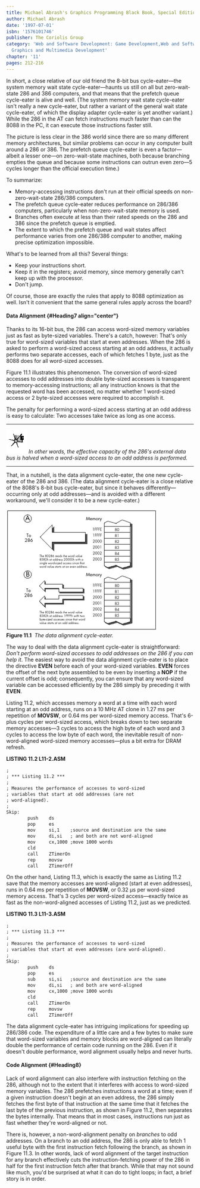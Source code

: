 ```yaml
---
title: Michael Abrash's Graphics Programming Black Book, Special Edition
author: Michael Abrash
date: '1997-07-01'
isbn: '1576101746'
publisher: The Coriolis Group
category: 'Web and Software Development: Game Development,Web and Software Development:
  Graphics and Multimedia Development'
chapter: '11'
pages: 212-216
---
```


In short, a close relative of our old friend the 8-bit bus
cycle-eater—the system memory wait state cycle-eater—haunts us still on
all but zero-wait-state 286 and 386 computers, and that means that the
prefetch queue cycle-eater is alive and well. (The system memory wait
state cycle-eater isn't really a new cycle-eater, but rather a variant
of the general wait state cycle-eater, of which the display adapter
cycle-eater is yet another variant.) While the 286 in the AT can fetch
instructions much faster than can the 8088 in the PC, it can execute
those instructions faster still.

The picture is less clear in the 386 world since there are so many
different memory architectures, but similar problems can occur in any
computer built around a 286 or 386. The prefetch queue cycle-eater is
even a factor—albeit a lesser one—on zero-wait-state machines, both
because branching empties the queue and because some instructions can
outrun even zero—5 cycles longer than the official execution time.)

To summarize:

  * Memory-accessing instructions don't run at their official speeds on
    non-zero-wait-state 286/386 computers.
  * The prefetch queue cycle-eater reduces performance on 286/386
    computers, particularly when non-zero-wait-state memory is used.
  * Branches often execute at less than their rated speeds on the 286
    and 386 since the prefetch queue is emptied.
  * The extent to which the prefetch queue and wait states affect
    performance varies from one 286/386 computer to another, making
    precise optimization impossible.

What's to be learned from all this? Several things:

  * Keep your instructions short.
  * Keep it in the registers; avoid memory, since memory generally can't
    keep up with the processor.
  * Don't jump.

Of course, those are exactly the rules that apply to 8088 optimization
as well. Isn't it convenient that the same general rules apply across
the board?

#### Data Alignment {#Heading7 align="center"}

Thanks to its 16-bit bus, the 286 can access word-sized memory variables
just as fast as byte-sized variables. There's a catch, however: That's
only true for word-sized variables that start at even addresses. When
the 286 is asked to perform a word-sized access starting at an odd
address, it actually performs two separate accesses, each of which
fetches 1 byte, just as the 8088 does for all word-sized accesses.

Figure 11.1 illustrates this phenomenon. The conversion of word-sized
accesses to odd addresses into double byte-sized accesses is transparent
to memory-accessing instructions; all any instruction knows is that the
requested word has been accessed, no matter whether 1 word-sized access
or 2 byte-sized accesses were required to accomplish it.

The penalty for performing a word-sized access starting at an odd
address is easy to calculate: Two accesses take twice as long as one
access.

  ------------------- ------------------------------------------------------------------------------------------------------------------------------------------------
  ![](images/i.jpg)   *In other words, the effective capacity of the 286's external data bus is* *halved* *when a word-sized access to an odd address is performed.*
  ------------------- ------------------------------------------------------------------------------------------------------------------------------------------------

That, in a nutshell, is the data alignment cycle-eater, the one new
cycle-eater of the 286 and 386. (The data alignment cycle-eater is a
close relative of the 8088's 8-bit bus cycle-eater, but since it behaves
differently—occurring only at odd addresses—and is avoided with a
different workaround, we'll consider it to be a new cycle-eater.)

![](images/11-01.jpg)\
 **Figure 11.1**  *The data alignment cycle-eater.*

The way to deal with the data alignment cycle-eater is straightforward:
*Don't perform word-sized accesses to odd addresses on the 286 if you
can help it*. The easiest way to avoid the data alignment cycle-eater is
to place the directive **EVEN** before each of your word-sized
variables. **EVEN** forces the offset of the next byte assembled to be
even by inserting a **NOP** if the current offset is odd; consequently,
you can ensure that any word-sized variable can be accessed efficiently
by the 286 simply by preceding it with **EVEN**.

Listing 11.2, which accesses memory a word at a time with each word
starting at an odd address, runs on a 10 MHz AT clone in 1.27 ms per
repetition of **MOVSW**, or 0.64 ms per word-sized memory access. That's
6-plus cycles per word-sized access, which breaks down to two separate
memory accesses—3 cycles to access the high byte of each word and 3
cycles to access the low byte of each word, the inevitable result of
non-word-aligned word-sized memory accesses—plus a bit extra for DRAM
refresh.

**LISTING 11.2 L11-2.ASM**

    ;
    ; *** Listing 11.2 ***
    ;
    ; Measures the performance of accesses to word-sized
    ; variables that start at odd addresses (are not
    ; word-aligned).
    ;
    Skip:
            push    ds
            pop     es
            mov     si,1    ;source and destination are the same
            mov     di,si   ; and both are not word-aligned
            mov     cx,1000 ;move 1000 words
            cld
            call    ZTimerOn
            rep     movsw
            call    ZTimerOff

On the other hand, Listing 11.3, which is exactly the same as Listing
11.2 save that the memory accesses are word-aligned (start at even
addresses), runs in 0.64 ms per repetition of **MOVSW**, or 0.32 µs per
word-sized memory access. That's 3 cycles per word-sized access—exactly
twice as fast as the non-word-aligned accesses of Listing 11.2, just as
we predicted.

**LISTING 11.3 L11-3.ASM**

    ;
    ; *** Listing 11.3 ***
    ;
    ; Measures the performance of accesses to word-sized
    ; variables that start at even addresses (are word-aligned).
    ;
    Skip:
            push    ds
            pop     es
            sub     si,si   ;source and destination are the same
            mov     di,si   ; and both are word-aligned
            mov     cx,1000 ;move 1000 words
            cld
            call    ZTimerOn
            rep     movsw
            call    ZTimerOff

The data alignment cycle-eater has intriguing implications for speeding
up 286/386 code. The expenditure of a little care and a few bytes to
make sure that word-sized variables and memory blocks are word-aligned
can literally double the performance of certain code running on the 286.
Even if it doesn't double performance, word alignment usually helps and
never hurts.

#### Code Alignment {#Heading8}

Lack of word alignment can also interfere with instruction fetching on
the 286, although not to the extent that it interferes with access to
word-sized memory variables. The 286 prefetches instructions a word at a
time; even if a given instruction doesn't begin at an even address, the
286 simply fetches the first byte of that instruction at the same time
that it fetches the last byte of the previous instruction, as shown in
Figure 11.2, then separates the bytes internally. That means that in
most cases, instructions run just as fast whether they're word-aligned
or not.

There is, however, a non-word-alignment penalty on *branches* to odd
addresses. On a branch to an odd address, the 286 is only able to fetch
1 useful byte with the first instruction fetch following the branch, as
shown in Figure 11.3. In other words, lack of word alignment of the
target instruction for any branch effectively cuts the
instruction-fetching power of the 286 in half for the first instruction
fetch after that branch. While that may not sound like much, you'd be
surprised at what it can do to tight loops; in fact, a brief story is in
order.